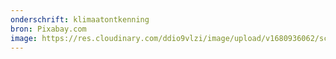 ```yaml
---
onderschrift: klimaatontkenning
bron: Pixabay.com
image: https://res.cloudinary.com/ddio9vlzi/image/upload/v1680936062/sciencegeek/posts/copernicus-klimaat-header.jpg
---
```


